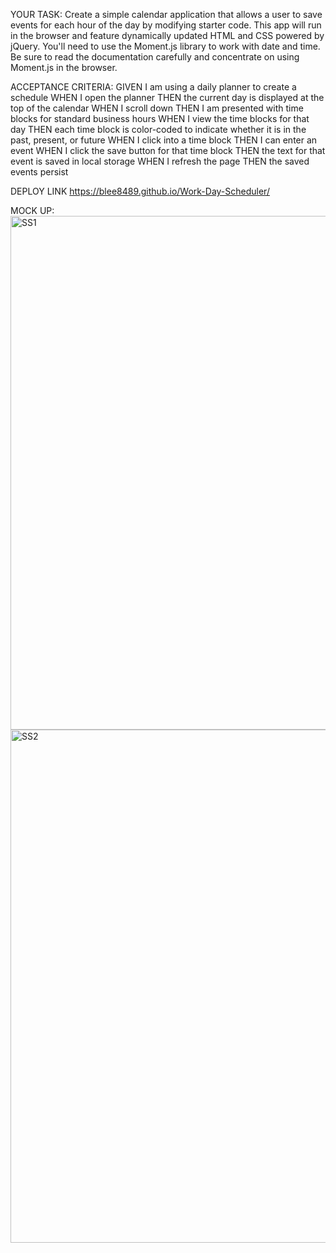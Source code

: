 YOUR TASK:
Create a simple calendar application that allows a user to save events for each hour of the day by modifying starter code. This app will run in the browser and feature dynamically updated HTML and CSS powered by jQuery.
You'll need to use the Moment.js library to work with date and time. Be sure to read the documentation carefully and concentrate on using Moment.js in the browser.

ACCEPTANCE CRITERIA:
GIVEN I am using a daily planner to create a schedule
WHEN I open the planner
THEN the current day is displayed at the top of the calendar
WHEN I scroll down
THEN I am presented with time blocks for standard business hours
WHEN I view the time blocks for that day
THEN each time block is color-coded to indicate whether it is in the past, present, or future
WHEN I click into a time block
THEN I can enter an event
WHEN I click the save button for that time block
THEN the text for that event is saved in local storage
WHEN I refresh the page
THEN the saved events persist

DEPLOY LINK
https://blee8489.github.io/Work-Day-Scheduler/

MOCK UP:
<img width="822" alt="SS1" src="https://user-images.githubusercontent.com/71522463/97792160-cdb2f080-1b97-11eb-98c5-64e5cc347043.png">
<img width="821" alt="SS2" src="https://user-images.githubusercontent.com/71522463/97792162-d1467780-1b97-11eb-9fe6-a2065b7fbd32.png">
